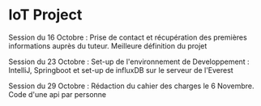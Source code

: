 # IoT Project

Session du 16 Octobre :
  Prise de contact et récupération des premières informations auprès du tuteur. Meilleure définition du projet
  
Session du 23 Octobre :
  Set-up de l'environnement de Developpement : IntelliJ, Springboot et set-up de influxDB sur le serveur de l'Everest
  
Session du 29 Octobre : 
  Rédaction du cahier des charges le 6 Novembre. Code d'une api par personne

